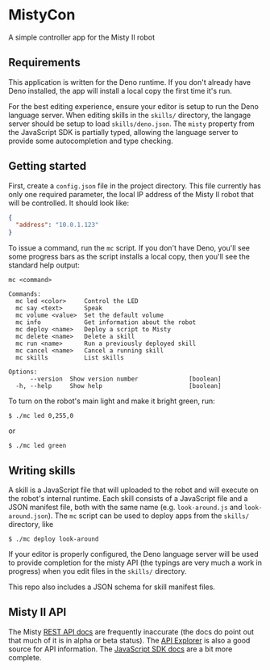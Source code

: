 # MistyCon

A simple controller app for the Misty II robot

## Requirements

This application is written for the Deno runtime. If you don't already have Deno
installed, the app will install a local copy the first time it's run.

For the best editing experience, ensure your editor is setup to run the Deno
language server. When editing skills in the `skills/` directory, the langage
server should be setup to load `skills/deno.json`. The `misty` property from the
JavaScript SDK is partially typed, allowing the language server to provide
some autocompletion and type checking.

## Getting started

First, create a `config.json` file in the project directory. This file currently
has only one required parameter, the local IP address of the Misty II robot that
will be controlled. It should look like:

```json
{
  "address": "10.0.1.123"
}
```

To issue a command, run the `mc` script. If you don't have Deno, you'll see some
progress bars as the script installs a local copy, then you'll see the standard
help output:

```
mc <command>

Commands:
  mc led <color>     Control the LED
  mc say <text>      Speak
  mc volume <value>  Set the default volume
  mc info            Get information about the robot
  mc deploy <name>   Deploy a script to Misty
  mc delete <name>   Delete a skill
  mc run <name>      Run a previously deployed skill
  mc cancel <name>   Cancel a running skill
  mc skills          List skills

Options:
      --version  Show version number              [boolean]
  -h, --help     Show help                        [boolean]
```

To turn on the robot's main light and make it bright green, run:

```
$ ./mc led 0,255,0
```

or

```
$ ./mc led green
```

## Writing skills

A skill is a JavaScript file that will uploaded to the robot and will execute on
the robot's internal runtime. Each skill consists of a JavaScript file and a
JSON manifest file, both with the same name (e.g. `look-around.js` and
`look-around.json`). The `mc` script can be used to deploy apps from the
`skills/` directory, like

```
$ ./mc deploy look-around
```

If your editor is properly configured, the Deno language server will be used to
provide completion for the misty API (the typings are very much a work in progress)
when you edit files in the `skills/` directory.

This repo also includes a JSON schema for skill manifest files.

## Misty II API

The Misty
[REST API docs](https://docs.mistyrobotics.com/misty-ii/rest-api/overview/) are
frequently inaccurate (the docs do point out that much of it is in alpha or beta
status). The
[API Explorer](http://sdk.mistyrobotics.com/api-explorer/index.html) is also a good
source for API information. The
[JavaScript SDK docs](https://docs.mistyrobotics.com/misty-ii/javascript-sdk/api-reference/)
are a bit more complete.
